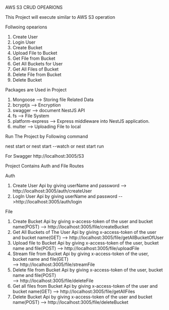 AWS S3 CRUD OPEARIONS 

This Project will execute similar to AWS S3 operation

Follwoing opearions
1. Create User
2. Login User 
3. Create Bucket
4. Upload File to Bucket
5. Get File from Bucket
6. Get All Buckets for User
7. Get All Files of Bucket
6. Delete File from Bucket
7. Delete Bucket 


Packages are Used in Project

1. Mongoose --> Storing file Related Data
2. bcryptjs --> Encryption
3. swagger  --> document NestJS API
4. fs       --> File System
5. platform-express --> Express middleware into NestJS application.
6. multer   --> Uploading File to local 


Run The Project by Following command

nest start 
or
nest start --watch
or
nest start run


For Swagger 
http://localhost:3005/S3


Project Contains Auth and File Routes

Auth
1. Create User Api by giving userName and password --> http://localhost:3005/auth/createUser 
2. LogIn User Api by giving userName and password -->http://localhost:3005/auth/login


File
1. Create Bucket Api by giving x-access-token of the user and bucket name(POST)
   --> http://localhost:3005/file/createBucket
2. Get All Buckets of The User Api by giving x-access-token of the user and bucket name(GET)
   --> http://localhost:3005/file/getAllBucketOfUser 
3. Upload file to Bucket Api by giving x-access-token of the user, bucket name and file(POST)
   --> http://localhost:3005/file/uploadFile
4. Stream file from Bucket Api by giving x-access-token of the user, bucket name and file(GET)   
   -->  http://localhost:3005/file/streamFile
5. Delete file from Bucket Api by giving x-access-token of the user, bucket name and file(POST)   
  -->  http://localhost:3005/file/deleteFile
6. Get all files from Bucket Api by giving x-access-token of the user and bucket name(GET)
  -->  http://localhost:3005/file/getAllFiles
7. Delete Bucket Api by giving x-access-token of the user and bucket name(POST)
  -->  http://localhost:3005/file/deleteBucket